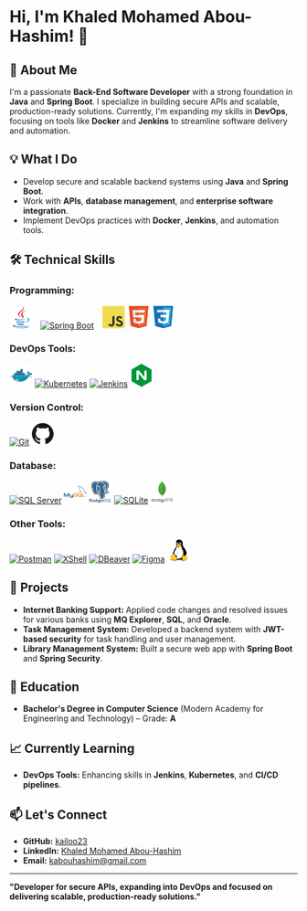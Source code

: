 # Hi, I'm Khaled Mohamed Abou-Hashim! 👋

## 🚀 About Me
I'm a passionate **Back-End Software Developer** with a strong foundation in **Java** and **Spring Boot**. I specialize in building secure APIs and scalable, production-ready solutions. Currently, I'm expanding my skills in **DevOps**, focusing on tools like **Docker** and **Jenkins** to streamline software delivery and automation.

## 💡 What I Do
- Develop secure and scalable backend systems using **Java** and **Spring Boot**.
- Work with **APIs**, **database management**, and **enterprise software integration**.
- Implement DevOps practices with **Docker**, **Jenkins**, and automation tools.


## 🛠️ Technical Skills

### Programming:
<a href="https://www.java.com"><img src="https://raw.githubusercontent.com/devicons/devicon/master/icons/java/java-original.svg" alt="Java" width="40" height="40" style="margin-right: 10px;"/></a>
<a href="https://spring.io/"><img src="https://www.vectorlogo.zone/logos/springio/springio-icon.svg" alt="Spring Boot" width="40" height="40" style="margin-right: 10px;"/></a>
<a href="https://www.javascript.com/"><img src="https://raw.githubusercontent.com/devicons/devicon/master/icons/javascript/javascript-original.svg" alt="JavaScript" width="40" height="40"/></a>
<a href="https://www.w3.org/html/"><img src="https://raw.githubusercontent.com/devicons/devicon/master/icons/html5/html5-original.svg" alt="HTML" width="40" height="40"/></a>
<a href="https://www.w3schools.com/css/"><img src="https://raw.githubusercontent.com/devicons/devicon/master/icons/css3/css3-original.svg" alt="CSS" width="40" height="40"/></a>

### DevOps Tools:
<a href="https://www.docker.com/"><img src="https://raw.githubusercontent.com/devicons/devicon/master/icons/docker/docker-original.svg" alt="Docker" width="40" height="40"/></a>
<a href="https://kubernetes.io/"><img src="https://www.vectorlogo.zone/logos/kubernetes/kubernetes-icon.svg" alt="Kubernetes" width="40" height="40"/></a>
<a href="https://www.jenkins.io/"><img src="https://www.vectorlogo.zone/logos/jenkins/jenkins-icon.svg" alt="Jenkins" width="40" height="40"/></a>
<a href="https://www.nginx.com/"><img src="https://raw.githubusercontent.com/devicons/devicon/master/icons/nginx/nginx-original.svg" alt="NGINX" width="40" height="40"/></a>

### Version Control:
<a href="https://git-scm.com/"><img src="https://www.vectorlogo.zone/logos/git-scm/git-scm-icon.svg" alt="Git" width="40" height="40"/></a>
<a href="https://github.com/"><img src="https://raw.githubusercontent.com/devicons/devicon/master/icons/github/github-original.svg" alt="GitHub" width="40" height="40"/></a>

### Database:
<a href="https://www.microsoft.com/en-us/sql-server"><img src="https://www.svgrepo.com/show/303229/microsoft-sql-server-logo.svg" alt="SQL Server" width="40" height="40"/></a>
<a href="https://www.mysql.com/"><img src="https://raw.githubusercontent.com/devicons/devicon/master/icons/mysql/mysql-original-wordmark.svg" alt="MySQL" width="40" height="40"/></a>
<a href="https://www.postgresql.org/"><img src="https://raw.githubusercontent.com/devicons/devicon/master/icons/postgresql/postgresql-original-wordmark.svg" alt="PostgreSQL" width="40" height="40"/></a>
<a href="https://www.sqlite.org/"><img src="https://www.vectorlogo.zone/logos/sqlite/sqlite-icon.svg" alt="SQLite" width="40" height="40"/></a>
<a href="https://www.mongodb.com/"><img src="https://raw.githubusercontent.com/devicons/devicon/master/icons/mongodb/mongodb-original-wordmark.svg" alt="MongoDB" width="40" height="40"/></a>

### Other Tools:
<a href="https://www.postman.com/"><img src="https://www.vectorlogo.zone/logos/getpostman/getpostman-icon.svg" alt="Postman" width="40" height="40"/></a>
<a href="#"><img src="https://upload.wikimedia.org/wikipedia/commons/2/29/Xshell_Logo.png" alt="XShell" width="40" height="40"/></a>
<a href="#"><img src="https://seeklogo.com/images/D/dbeaver-logo-E3776C001A-seeklogo.com.png" alt="DBeaver" width="40" height="40"/></a>
<a href="https://www.figma.com/"><img src="https://www.vectorlogo.zone/logos/figma/figma-icon.svg" alt="Figma" width="40" height="40"/></a>
<a href="https://www.linux.org/"><img src="https://raw.githubusercontent.com/devicons/devicon/master/icons/linux/linux-original.svg" alt="Linux" width="40" height="40"/></a>

## 🌟 Projects
- **Internet Banking Support:** Applied code changes and resolved issues for various banks using **MQ Explorer**, **SQL**, and **Oracle**.
- **Task Management System:** Developed a backend system with **JWT-based security** for task handling and user management.
- **Library Management System:** Built a secure web app with **Spring Boot** and **Spring Security**.

## 🎯 Education
- **Bachelor's Degree in Computer Science** (Modern Academy for Engineering and Technology) – Grade: **A**

## 📈 Currently Learning
- **DevOps Tools:** Enhancing skills in **Jenkins**, **Kubernetes**, and **CI/CD pipelines**.

## 📫 Let's Connect
- **GitHub:** [kailoo23](https://github.com/kailoo23)
- **LinkedIn:** [Khaled Mohamed Abou-Hashim](https://www.linkedin.com/in/khaled-mohamed-abou-hashim)
- **Email:** kabouhashim@gmail.com

---
**"Developer for secure APIs, expanding into DevOps and focused on delivering scalable, production-ready solutions."**



<!--
**kailoo23/kailoo23** is a ✨ _special_ ✨ repository because its `README.md` (this file) appears on your GitHub profile.

Here are some ideas to get you started:

- 🔭 I’m currently working on ...
- 🌱 I’m currently learning ...
- 👯 I’m looking to collaborate on ...
- 🤔 I’m looking for help with ...
- 💬 Ask me about ...
- 📫 How to reach me: ...
- 😄 Pronouns: ...
- ⚡ Fun fact: ...
-->
